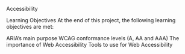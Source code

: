 Accessibility

Learning Objectives
At the end of this project, the following learning objectives are met:

ARIA’s main purpose
WCAG conformance levels (A, AA and AAA)
The importance of Web Accessibility
Tools to use for Web Accessibility
